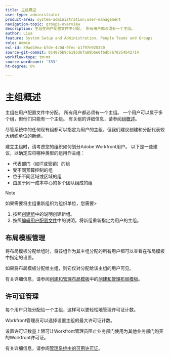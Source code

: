 ```yaml
---
title: 主组概述
user-type: administrator
product-area: system-administration;user-management
navigation-topic: groups-overview
description: 主组在用户配置文件中分配。 所有用户都必须有一个主组。
author: Lisa
feature: System Setup and Administration, People Teams and Groups
role: Admin
exl-id: 89adb9ea-bfde-4c0d-9fec-b1f97e925340
source-git-commit: 01487bb9cb195d6fa89bbe0fbdb7678254642714
workflow-type: tm+mt
source-wordcount: '333'
ht-degree: 0%

---
```


# 主组概述

主组在用户配置文件中分配。 所有用户都必须有一个主组。 一个用户可以属于多个组，但他们只能有一个主组。 有关组的详细信息，请参阅[组概述](../../../administration-and-setup/manage-groups/groups-overview/groups.md)。

尽管系统中的任何现有组都可以指定为用户的主组，但我们建议创建和分配代表较大组织单位的新组。

建立主组时，请考虑您的组织如何划分Adobe Workfront用户。 以下是一些建议，以确定应将哪种类型的组用作主组：

* 代表部门（如IT或营销）的组
* 受不同预算控制的组
* 位于不同区域或区域的组
* 由属于同一成本中心的多个团队组成的组

>[!NOTE]
>
>如果需要将主组重新组织为组织单位，您需要>
>1. 按照[创建组](../../../administration-and-setup/manage-groups/create-and-manage-groups/create-a-group.md)中的说明创建新组。
>1. 按照[编辑用户配置文件](../../../administration-and-setup/add-users/create-and-manage-users/edit-a-users-profile.md)中的说明，将新组重新指定为用户的主组。
>

## 布局模板管理

将布局模板分配给组时，将该组作为其主组分配的所有用户都可以查看在布局模板中指定的设置。

如果将布局模板分配给主组，则它仅对分配给该主组的用户可见。

有关详细信息，请参阅[创建和管理布局模板](../../../administration-and-setup/customize-workfront/use-layout-templates/create-and-manage-layout-templates.md)中的[创建和管理布局模板](../../../administration-and-setup/customize-workfront/use-layout-templates/create-and-manage-layout-templates.md)。

## 许可证管理

每个用户只能分配给一个主组，这样可以更轻松地管理许可证计数。

Workfront管理员可以选择设置主组的最大许可证计数。

设置许可证数量上限可让Workfront管理员阻止业务部门使用为其他业务部门购买的Workfront许可证。

有关详细信息，请参阅[管理系统中的可用许可证](../../../administration-and-setup/get-started-wf-administration/manage-available-licenses-in-your-system.md)。
